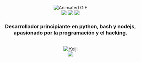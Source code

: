 <center>
  <img src="https://blogger.googleusercontent.com/img/b/R29vZ2xl/AVvXsEjZAo8vXDy03jgNl5b65UUuAofkLDorVU2KwvPbhzggPjMbxx20jPC2EA4_Sv3pJmWjcxCvZWQ50-2rVuZ8O9f34rz03f3qKGbdUb2c1Q7iqvpLrl7ebcFizIr7Plynw-ioCE6Wq-5K0AY/s280/tumblr_nk14ujBXBe1u96a82o1_500.gif" alt="Animated GIF">
  <br>
  <img src="https://img.shields.io/badge/Python-3.9-blue?logo=python&logoColor=white">
  <img src="https://img.shields.io/badge/Bash-5.0-green?logo=gnu-bash&logoColor=white">
  <img src="https://img.shields.io/badge/Nodejs-14.17-orange?logo=nodedotjs&logoColor=white">
  <br>
  <h3>Desarrollador principiante en python, bash y nodejs, apasionado por la programación y el hacking.</h3>
  <br>
  <a href="https://github.com/noob-hackers"><img title="Keiji" src="https://github-readme-stats.vercel.app/api/top-langs/?username=Keiji821&layout=compact"></a>
  <br>
  <a href="https://discord.com/users/983476283491110932">
    <img src="https://img.shields.io/badge/Discord-Keiji-%235865F2.svg?logo=discord&logoColor=white&label=Mi%20discord&message=Hola%21%20Soy%20Keiji%21">
  </a>
</center>